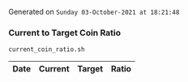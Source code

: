 Generated on `Sunday 03-October-2021 at 18:21:48`

### Current to Target Coin Ratio
`current_coin_ratio.sh`

Date|Current|Target|Ratio
---|---|---|---

